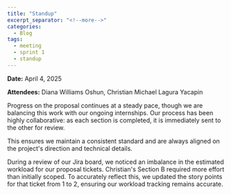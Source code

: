 ```yaml
---
title: "Standup"
excerpt_separator: "<!--more-->"
categories:
  - Blog
tags:
  - meeting
  - sprint 1
  - standup
---
```


**Date:** April 4, 2025
<!--more-->
**Attendees:** Diana Williams Oshun, Christian Michael Lagura Yacapin
<!--more-->

Progress on the proposal continues at a steady pace, though we are balancing this work with our ongoing internships. Our process has been highly collaborative: as each section is completed, it is immediately sent to the other for review.
<!--more-->

This ensures we maintain a consistent standard and are always aligned on the project's direction and technical details. 
<!--more-->

During a review of our Jira board, we noticed an imbalance in the estimated workload for our proposal tickets. Christian's Section B required more effort than initially scoped. To accurately reflect this, we updated the story points for that ticket from 1 to 2, ensuring our workload tracking remains accurate.

